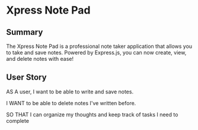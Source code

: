 # Xpress Note Pad

## Summary
The Xpress Note Pad is a professional note taker application that allows you to take and save notes. Powered by Express.js, you can now create, view, and delete notes with ease!

## User Story 
AS A user, I want to be able to write and save notes.

I WANT to be able to delete notes I've written before.

SO THAT I can organize my thoughts and keep track of tasks I need to complete

